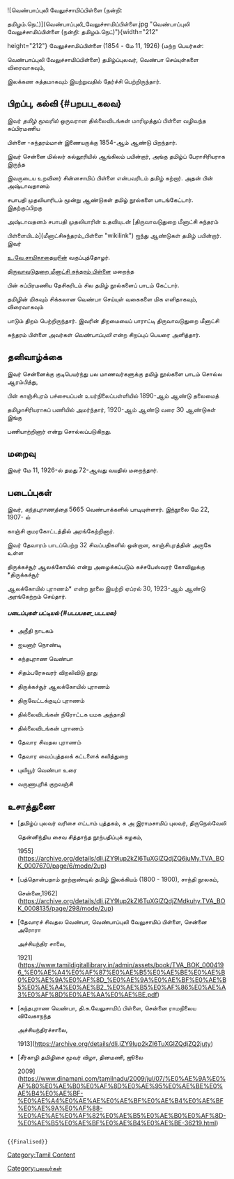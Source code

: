 ![வெண்பாப்புலி வேலுச்சாமிப்பிள்ளை (நன்றி:
தமிழம்.நெட்)](வெண்பாப்புலி_வேலுச்சாமிப்பிள்ளை.jpg "வெண்பாப்புலி வேலுச்சாமிப்பிள்ளை (நன்றி: தமிழம்.நெட்)"){width="212"
height="212"} வேலுச்சாமிப்பிள்ளை (1854 - மே 11, 1926) (மற்ற பெயர்கள்:
வெண்பாப்புலி வேலுச்சாமிப்பிள்ளை) தமிழ்ப்புலவர், வெண்பா செய்யுள்களை விரைவாகவும்,
இலக்கண சுத்தமாகவும் இயற்றுவதில் தேர்ச்சி பெற்றிருந்தார்.

## பிறப்பு, கல்வி {#பறபப_கலவ}

இவர் *தமிழ் மூவரில்* ஒருவரான தில்லைவிடங்கன் மாரிமுத்துப் பிள்ளை வழிவந்த சுப்பிரமணிய
பிள்ளை -சுந்தரம்மாள் இணையருக்கு 1854-ஆம் ஆண்டு பிறந்தார்.

இவர் சென்னை மில்லர் கல்லூரியில் ஆங்கிலம் பயின்றார், அங்கு தமிழ்ப் பேராசிரியராக இருந்த
இவருடைய உறவினர் சின்னசாமிப் பிள்ளை என்பவரிடம் தமிழ் கற்றார். அதன் பின் அஷ்டாவதானம்
சபாபதி முதலியாரிடம் மூன்று ஆண்டுகள் தமிழ் நூல்களை பாடங்கேட்டார். இதற்குப்பிறகு
அஷ்டாவதனம் சபாபதி முதலியாரின் உதவியுடன் [திருவாவடுதுறை மீனாட்சி சுந்தரம்
பிள்ளையிடம்](மீனாட்சிசுந்தரம்_பிள்ளை "wikilink") ஐந்து ஆண்டுகள் தமிழ் பயின்றார். இவர்
[உ.வே.சாமிநாதையரின்](உ.வே.சாமிநாதையர் "wikilink") வகுப்புத்தோழர்.
[திருவாவடுதுறை மீனாட்சி சுந்தரம் பிள்ளை](மீனாட்சிசுந்தரம்_பிள்ளை "wikilink") மறைந்த
பின் சுப்பிரமணிய தேசிகரிடம் சில தமிழ் நூல்களைப் பாடம் கேட்டார்.

தமிழின் மிகவும் சிக்கலான வெண்பா செய்யுள் வகைகளை மிக எளிதாகவும், விரைவாகவும்
பாடும் திறம் பெற்றிருந்தார். இவரின் திறமையைப் பாராட்டி திருவாவடுதுறை மீனாட்சி
சுந்தரம் பிள்ளை அவர்கள் *வெண்பாப்புலி* என்ற சிறப்புப் பெயரை அளித்தார்.

## தனிவாழ்க்கை

இவர் சென்னைக்கு குடிபெயர்ந்து பல மாணவர்களுக்கு தமிழ் நூல்களை பாடம் சொல்ல ஆரம்பித்து,
பின் காஞ்சிபுரம் பச்சையப்பன் உயர்நிலைப்பள்ளியில் 1890-ஆம் ஆண்டு தலைமைத்
தமிழாசிரியராகப் பணியில் அமர்ந்தார், 1920-ஆம் ஆண்டு வரை 30 ஆண்டுகள் இங்கு
பணியாற்றினார் என்று சொல்லப்படுகிறது.

## மறைவு

இவர் மே 11, 1926-ல் தமது 72-ஆவது வயதில் மறைந்தார்.

## படைப்புகள்

இவர், *கந்தபுராணத்தை* 5665 வெண்பாக்களில் பாடியுள்ளார். இந்நூலை மே 22, 1907- ல்
காஞ்சி குமரகோட்டத்தில் அரங்கேற்றினார்.

இவர் தேவாரம் பாடப்பெற்ற 32 சிவப்பதிகளில் ஒன்றான, காஞ்சிபுரத்தின் அருகே உள்ள
திருக்கச்சூர் ஆலக்கோயில் என்று அழைக்கப்படும் கச்சபேஸ்வரர் கோவிலுக்கு *திருக்கச்சூர்
ஆலக்கோயில் புராணம்* என்ற நூலை இயற்றி ஏப்ரல் 30, 1923-ஆம் ஆண்டு அரங்கேற்றம் செய்தார்.

##### படைப்புகள் பட்டியல் {#படபபகள_படடயல}

-   அநீதி நாடகம்
-   ஐயனார் நொண்டி
-   கந்தபுராண வெண்பா
-   சிதம்பரேசுவரர் விறலிவிடு தூது
-   திருக்கச்சூர் ஆலக்கோயில் புராணம்
-   திருவேட்டக்குடிப் புராணம்
-   தில்லைவிடங்கன் நிரோட்டக யமக அந்தாதி
-   தில்லைவிடங்கன் புராணம்
-   தேவார சிவதல புராணம்
-   தேவார வைப்புத்தலக் கட்டளைக் கலித்துறை
-   புலியூர் வெண்பா உரை
-   வருணாபுரிக் குறவஞ்சி

## உசாத்துணை

-   [தமிழ்ப் புலவர் வரிசை எட்டாம் புத்தகம், சு அ இராமசாமிப் புலவர், திருநெல்வேலி
    தென்னிந்திய சைவ சித்தாந்த நூற்பதிப்புக் கழகம்,
    1955](https://archive.org/details/dli.jZY9lup2kZl6TuXGlZQdjZQ6juMy.TVA_BOK_0007670/page/6/mode/2up)
-   [பத்தொன்பதாம் நூற்றாண்டில் தமிழ் இலக்கியம் (1800 - 1900), சாந்தி நூலகம்,
    சென்னை,1962](https://archive.org/details/dli.jZY9lup2kZl6TuXGlZQdjZMdkuhy.TVA_BOK_0008135/page/298/mode/2up)
-   [தேவாரச் சிவதல வெண்பா, வெண்பாப்புலி வேலுசாமிப் பிள்ளை, சென்னை அரோரா
    அச்சியந்திர சாலை,
    1921](https://www.tamildigitallibrary.in/admin/assets/book/TVA_BOK_0004196_%E0%AE%A4%E0%AF%87%E0%AE%B5%E0%AE%BE%E0%AE%B0%E0%AE%9A%E0%AF%8D_%E0%AE%9A%E0%AE%BF%E0%AE%B5%E0%AE%A4%E0%AE%B2_%E0%AE%B5%E0%AF%86%E0%AE%A3%E0%AF%8D%E0%AE%AA%E0%AE%BE.pdf)
-   [கந்தபுராண வெண்பா, தி.சு.வேலுசாமிப் பிள்ளை, சென்னை ராமநிலைய விவேகாநந்த
    அச்சியந்திரச்சாலை,
    1913](https://archive.org/details/dli.jZY9lup2kZl6TuXGlZQdjZQ2juty)
-   [சீர்காழி தமிழிசை மூவர் விழா, தினமணி, ஜூலை
    2009](https://www.dinamani.com/tamilnadu/2009/jul/07/%E0%AE%9A%E0%AF%80%E0%AE%B0%E0%AF%8D%E0%AE%95%E0%AE%BE%E0%AE%B4%E0%AE%BF-%E0%AE%A4%E0%AE%AE%E0%AE%BF%E0%AE%B4%E0%AE%BF%E0%AE%9A%E0%AF%88-%E0%AE%AE%E0%AF%82%E0%AE%B5%E0%AE%B0%E0%AF%8D-%E0%AE%B5%E0%AE%BF%E0%AE%B4%E0%AE%BE-36219.html)

```{=mediawiki}
{{Finalised}}
```
[Category:Tamil Content](Category:Tamil_Content "wikilink")
[Category:புலவர்கள்](Category:புலவர்கள் "wikilink")
